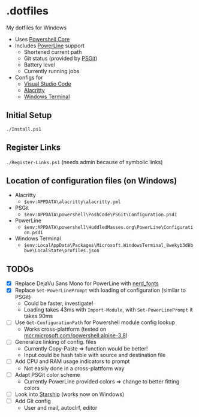 # .dotfiles

My dotfiles for Windows

* Uses [Powershell Core](https://github.com/powershell/powershell)
* Includes [PowerLine](https://github.com/Jaykul/PowerLine) support
  * Shortened current path
  * Git status (provided by [PSGit](https://github.com/PoshCode/PSGit))
  * Battery level
  * Currently running jobs
* Configs for
  * [Visual Studio Code](https://github.com/Microsoft/vscode)
  * [Alacritty](https://github.com/jwilm/alacritty)
  * [Windows Terminal](https://github.com/Microsoft/Terminal)

## Initial Setup

`./Install.ps1`

## Register Links

`./Register-Links.ps1` (needs admin because of symbolic links)

## Location of configuration files (on Windows)

* Alacritty
  * `$env:APPDATA\alacritty\alacritty.yml`
* PSGit
  * `$env:APPDATA\powershell\PoshCode\PSGit\Configuration.psd1`
* PowerLine
  * `$env:APPDATA\powershell\HuddledMasses.org\PowerLine\Configuration.psd1`
* Windows Terminal
  * `$env:LocalAppData\Packages\Microsoft.WindowsTerminal_8wekyb3d8bbwe\LocalState\profiles.json`

## TODOs

* [x] Replace DejaVu Sans Mono for PowerLine with [nerd_fonts](https://github.com/ryanoasis/nerd-fonts)
* [x] Replace `Set-PowerLinePrompt` with loading of configuration (similar to PSGit)
  * Could be faster, investigate!
  * Loading takes 43ms with `Import-Module`, with `Set-PowerLinePrompt` it takes 90ms
* [ ] Use `Get-ConfigurationPath` for Powershell module config lookup
  * Works cross-plattform (tested on [mcr.microsoft.com/powershell:alpine-3.8](https://hub.docker.com/_/microsoft-powershell))
* [ ] Generalize linking of config. files
  * Currently Copy-Paste => function would be better!
  * Input could be hash table with source and destination file
* [ ] Add CPU and RAM usage indicators to prompt
  * Not easily done in a cross-plattform way
* [ ] Adapt PSGit color scheme
  * Currently PowerLine provided colors => change to better fitting colors
* [ ] Look into [Starship](https://github.com/starship/starship) (works now on Windows)
* [ ] Add Git config
  * User and mail, autoclrf, editor
